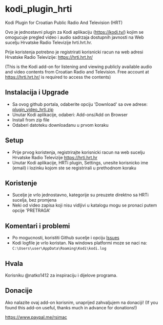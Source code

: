 # kodi_plugin_hrti
Kodi Plugin for Croatian Public Radio And Television (HRT)

Ovo je jednostavni plugin za Kodi aplikaciju (https://kodi.tv/) kojim se omogucuje pregled video i audio sadrzaja
dostupnih javnosti na Web sucelju Hrvatske Radio Televizije hrti.hrt.hr.

Prije koristenja potrebno je registrirati korisnicki racun na web adresi Hrvatske Radio Televizije: https://hrti.hrt.hr/

(This is the Kodi add-on for listening and viewing publicly available audio and video contents from Croatian Radio and Television. Free account at https://hrti.hrt.hr/ is required to access the contents)

## Instalacija i Upgrade

* Sa ovog github portala, odaberite opciju 'Download' sa ove adrese: [plugin_video_hrti.zip](plugin_video_hrti.zip)
* Unutar Kodi aplikacije, odaberi: Add-ons/Add on Browser
* Install from zip file
* Odaberi datoteku downloadanu u prvom koraku

## Setup
* Prije prvog koristenja, registrirajte korisnicki racun na web sucelju Hrvatske Radio Televizije https://hrti.hrt.hr
* Unutar Kodi aplikacije, HRTi plugin, Settings, unesite korisnicko ime (email) i lozinku kojom ste se registrirali u prethodnom koraku

## Koristenje
* Sucelje je vrlo jednostavno, kategorije su preuzete direktno sa HRTi sucelja, bez promjena
* Neki od video zapisa koji nisu vidljivi u katalogu mogu se pronaci putem opcije 'PRETRAGA'


## Komentari i problemi
* Po mogucnosti, koristiti Github sucelje i opciju [Issues](/../../issues)
* Kodi logfile je vrlo koristan. Na windows platformi moze se naci na: `C:\Users\user\AppData\Roaming\Kodi\kodi.log`


## Hvala
Korisniku @natko1412 za inspiraciju i dijelove programa.

## Donacije
Ako nalazite ovaj add-on korisnim, unaprijed zahvaljujem na donaciji!
(If you found this add-on useful, thanks much in advance for donations!)

https://www.paypal.me/rsimac

